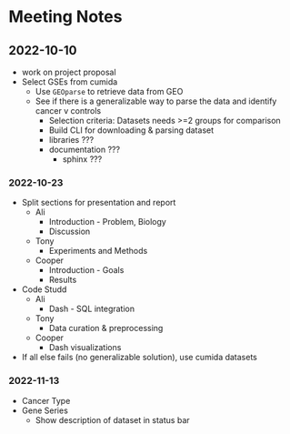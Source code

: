 # Meeting Notes

## 2022-10-10

- work on project proposal
- Select GSEs from cumida
  - Use `GEOparse` to retrieve data from GEO
  - See if there is a generalizable way to parse the data and identify cancer v controls
    - Selection criteria: Datasets needs >=2 groups for comparison
    - Build CLI for downloading & parsing dataset
    - libraries ???
    - documentation ???
      - sphinx ???

### 2022-10-23

- Split sections for presentation and report
  - Ali
    - Introduction - Problem, Biology
    - Discussion
  - Tony
    - Experiments and Methods
  - Cooper
    - Introduction - Goals
    - Results
- Code Studd
  - Ali
    - Dash - SQL integration
  - Tony
    - Data curation & preprocessing
  - Cooper
    - Dash visualizations
- If all else fails (no generalizable solution), use cumida datasets

### 2022-11-13

- Cancer Type
- Gene Series
  - Show description of dataset in status bar
